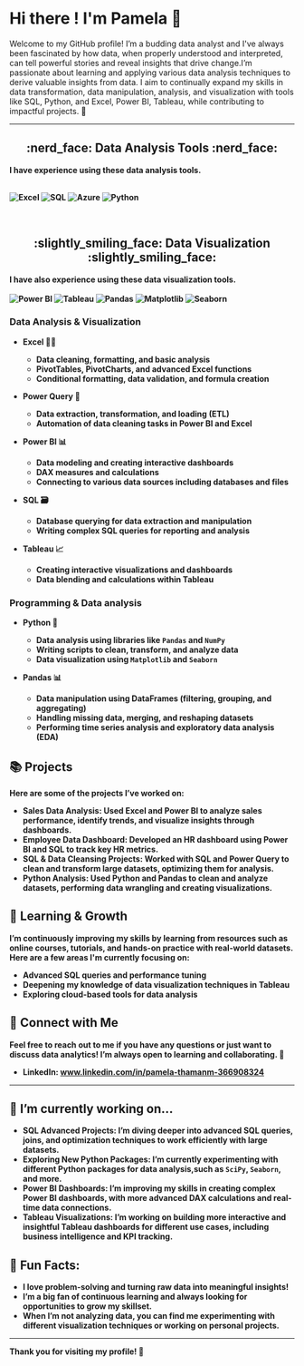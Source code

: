 # Hi there !  I'm Pamela 👋


Welcome to my GitHub profile! I’m a budding data analyst and I've always been fascinated by how data, when properly understood and interpreted, can tell powerful stories and reveal insights that drive change.I’m passionate about learning and applying various data analysis techniques to derive valuable insights from data. I aim to continually expand my skills in data transformation, data manipulation, analysis, and visualization with tools like SQL, Python, and Excel, Power BI, Tableau, while contributing to impactful projects. 🚀

                            

  ---
 <div align="center"> <h2 align="center">  :nerd_face:	 Data Analysis Tools :nerd_face: </h2> </div> 
<b>I have experience using these data analysis tools.<b> <br><br>

  ![Excel](https://img.shields.io/badge/Microsoft_Excel-217346?style=for-the-badge&logo=microsoft-excel&logoColor=white)
  ![SQL](https://img.shields.io/badge/SQL-4479A1?style=for-the-badge&logo=database&logoColor=white)
  ![Azure](https://img.shields.io/badge/Microsoft_Azure-0078D4?style=for-the-badge&logo=microsoft-azure&logoColor=white)
  ![Python](https://img.shields.io/badge/Python-3776AB?style=for-the-badge&logo=python&logoColor=white)
 <!--  
<a href="#" target="_blank">  <img src="https://www.python.org/static/community_logos/python-logo.png" alt="Python" width="100" height="50"/>  </a> &nbsp;&nbsp;&nbsp;
<a href="#" target="_blank"> <img src="https://www.mysql.com/common/logos/logo-mysql-170x115.png" alt="MySQL"  width="100"  height="85"/> </a>&nbsp;&nbsp;&nbsp;
<a href="#" target="_blank"> <img src="https://upload.wikimedia.org/wikipedia/commons/thumb/3/34/Microsoft_Office_Excel_%282019%E2%80%93present%29.svg/512px-Microsoft_Office_Excel_%282019%E2%80%93present%29.svg.png" alt="Excel" width="90"  height="60"/> </a>&nbsp;&nbsp;&nbsp;
<a href="#" target="_blank"> <img src="https://upload.wikimedia.org/wikipedia/commons/thumb/a/a8/Microsoft_Azure_Logo.svg/187px-Microsoft_Azure_Logo.svg.png" alt="Azure" width="110"  height="60"/> </a> 
-->
 



<br>
<div align="center"> <h2 align="center"> :slightly_smiling_face: Data Visualization :slightly_smiling_face:	</h2> </div> 
 
 
 
<b>I have also experience using these data visualization tools.<b> <br><br>
 ![Power BI](https://img.shields.io/badge/Power_BI-F2C811?style=for-the-badge&logo=power-bi&logoColor=black)
![Tableau](https://img.shields.io/badge/Tableau-E97627?style=for-the-badge&logo=tableau&logoColor=white)
![Pandas](https://img.shields.io/badge/Pandas-150458?style=for-the-badge&logo=pandas&logoColor=white)
![Matplotlib](https://img.shields.io/badge/Matplotlib-005571?style=for-the-badge&logo=plotly&logoColor=white)
![Seaborn](https://img.shields.io/badge/Seaborn-1f77b4?style=for-the-badge&logo=plotly&logoColor=white)
 
 <!-- 
<p align="center">  
<a href="#" target="_blank"> <img src="https://matplotlib.org/stable/_images/sphx_glr_logos2_003.png" alt="Matplotlib" width="120" height="50"/> </a>  &nbsp;&nbsp;&nbsp;
<a href="#" target="_blank"> <img src="https://seaborn.pydata.org/_static/logo-wide-lightbg.svg" height="50"/> </a>  &nbsp;&nbsp;&nbsp;
<a href="#" target="_blank"> <img src="https://upload.wikimedia.org/wikipedia/commons/thumb/e/ed/Pandas_logo.svg/2560px-Pandas_logo.svg.png" alt="Pandas" height="60"/> </a>&nbsp;&nbsp;&nbsp;
<a href="#" target="_blank"> <img src="https://upload.wikimedia.org/wikipedia/en/thumb/0/06/Tableau_logo.svg/1920px-Tableau_logo.svg.png" alt="Tableau" height="60"/> </a> &nbsp; &nbsp;&nbsp;
<a href="#" target="_blank"> <img src="https://insightsoftware.com/wp-content/uploads/2018/03/blog-microsoft-power-bi-solid-color.jpg" alt="Microsoft Power BI" height="60"/> </a> 
 
</p> 
 -->


### **Data Analysis & Visualization**
- **Excel** 🧑‍💻
  - Data cleaning, formatting, and basic analysis
  - PivotTables, PivotCharts, and advanced Excel functions
  - Conditional formatting, data validation, and formula creation
  
- **Power Query** 🔄
  - Data extraction, transformation, and loading (ETL)
  - Automation of data cleaning tasks in Power BI and Excel

- **Power BI** 📊
  - Data modeling and creating interactive dashboards
  - DAX measures and calculations
  - Connecting to various data sources including databases and files

- **SQL** 🗃️
  - Database querying for data extraction and manipulation
  - Writing complex SQL queries for reporting and analysis

- **Tableau** 📈
  - Creating interactive visualizations and dashboards
  - Data blending and calculations within Tableau

### **Programming & Data analysis**
- **Python** 🐍
  - Data analysis using libraries like `Pandas` and `NumPy`
  - Writing scripts to clean, transform, and analyze data
  - Data visualization using `Matplotlib` and `Seaborn`

- **Pandas** 📊
  - Data manipulation using DataFrames (filtering, grouping, and aggregating)
  - Handling missing data, merging, and reshaping datasets
  - Performing time series analysis and exploratory data analysis (EDA)

## 📚 Projects

Here are some of the projects I’ve worked on:

- **Sales Data Analysis**: Used Excel and Power BI to analyze sales performance, identify trends, and visualize insights through dashboards.
- **Employee Data Dashboard**: Developed an HR dashboard using Power BI and SQL to track key HR metrics.
- **SQL & Data Cleansing Projects**: Worked with SQL and Power Query to clean and transform large datasets, optimizing them for analysis.
- **Python Analysis**: Used Python and Pandas to clean and analyze datasets, performing data wrangling and creating visualizations.


## 🌱 Learning & Growth
I’m continuously improving my skills by learning from resources such as online courses, tutorials, and hands-on practice with real-world datasets. Here are a few areas I'm currently focusing on:

- Advanced SQL queries and performance tuning
- Deepening my knowledge of data visualization techniques in Tableau
- Exploring cloud-based tools for data analysis

## 🔗 Connect with Me
Feel free to reach out to me if you have any questions or just want to discuss data analytics! I’m always open to learning and collaborating. 🤝

- LinkedIn: www.linkedin.com/in/pamela-thamanm-366908324


---
## 🌱 I’m currently working on…
- **SQL Advanced Projects**: I’m diving deeper into advanced SQL queries, joins, and optimization techniques to work efficiently with large datasets.
- **Exploring New Python Packages**: I’m currently experimenting with different Python packages for data analysis,such as `SciPy`, `Seaborn`, and more.
- **Power BI Dashboards**: I’m improving my skills in creating complex Power BI dashboards, with more advanced DAX calculations and real-time data connections.
- **Tableau Visualizations**: I’m working on building more interactive and insightful Tableau dashboards for different use cases, including business intelligence and KPI tracking.

## 💬 Fun Facts:
- I love problem-solving and turning raw data into meaningful insights!
- I’m a big fan of continuous learning and always looking for opportunities to grow my skillset.
- When I’m not analyzing data, you can find me experimenting with different visualization techniques or working on personal projects.

---

Thank you for visiting my profile! 🙌


